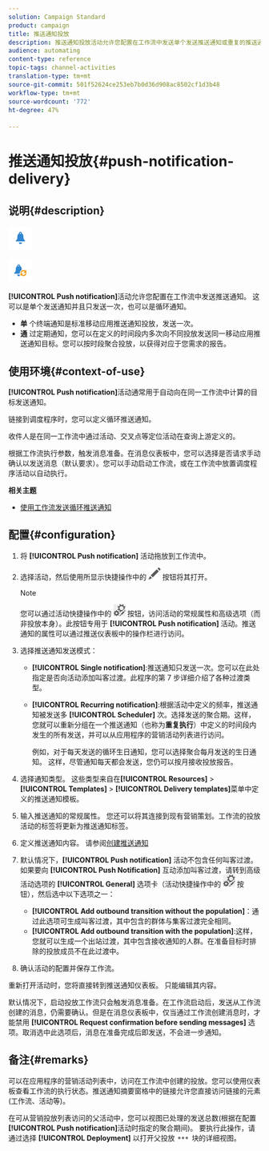```yaml
---
solution: Campaign Standard
product: campaign
title: 推送通知投放
description: 推送通知投放活动允许您配置在工作流中发送单个发送推送通知或重复的推送通知。
audience: automating
content-type: reference
topic-tags: channel-activities
translation-type: tm+mt
source-git-commit: 501f52624ce253eb7b0d36d908ac8502cf1d3b48
workflow-type: tm+mt
source-wordcount: '772'
ht-degree: 47%

---
```



# 推送通知投放{#push-notification-delivery}

## 说明{#description}

![](assets/push.png)

![](assets/recurrentpush.png)

**[!UICONTROL Push notification]**&#x200B;活动允许您配置在工作流中发送推送通知。 这可以是单个发送通知并且只发送一次，也可以是循环通知。

* **单** 个终端通知是标准移动应用推送通知投放，发送一次。
* **通** 过定期通知，您可以在定义的时间段内多次向不同投放发送同一移动应用推送通知目标。您可以按时段聚合投放，以获得对应于您需求的报告。

## 使用环境{#context-of-use}

**[!UICONTROL Push notification]**&#x200B;活动通常用于自动向在同一工作流中计算的目标发送通知。

链接到调度程序时，您可以定义循环推送通知。

收件人是在同一工作流中通过活动、交叉点等定位活动在查询上游定义的。

根据工作流执行参数，触发消息准备。在消息仪表板中，您可以选择是否请求手动确认以发送消息（默认要求）。您可以手动启动工作流，或在工作流中放置调度程序活动以自动执行。

**相关主题**

* [使用工作流发送循环推送通知](../../automating/using/recurring-push-notifications.md)

## 配置{#configuration}

1. 将 **[!UICONTROL Push notification]** 活动拖放到工作流中。
1. 选择活动，然后使用所显示快捷操作中的 ![](assets/edit_darkgrey-24px.png) 按钮将其打开。

   >[!NOTE]
   >
   >您可以通过活动快捷操作中的 ![](assets/dlv_activity_params-24px.png) 按钮，访问活动的常规属性和高级选项（而非投放本身）。此按钮专用于 **[!UICONTROL Push notification]** 活动。推送通知的属性可以通过推送仪表板中的操作栏进行访问。

1. 选择推送通知发送模式：

   * **[!UICONTROL Single notification]**:推送通知只发送一次。您可以在此处指定是否向活动添加叫客过渡。此程序的第 7 步详细介绍了各种过渡类型。
   * **[!UICONTROL Recurring notification]**:根据活动中定义的频率，推送通知被发送多 **[!UICONTROL Scheduler]** 次。选择发送的聚合期。这样，您就可以重新分组在一个推送通知（也称为&#x200B;**重复执行**）中定义的时间段内发生的所有发送，并可以从应用程序的营销活动列表进行访问。

      例如，对于每天发送的循环生日通知，您可以选择聚合每月发送的生日通知。 这样，尽管通知每天都会发送，您仍可以按月接收投放报告。

1. 选择通知类型。 这些类型来自在&#x200B;**[!UICONTROL Resources]** > **[!UICONTROL Templates]** > **[!UICONTROL Delivery templates]**&#x200B;菜单中定义的推送通知模板。
1. 输入推送通知的常规属性。 您还可以将其连接到现有营销策划。工作流的投放活动的标签将更新为推送通知标签。
1. 定义推送通知内容。 请参阅[创建推送通知](../../channels/using/preparing-and-sending-a-push-notification.md)
1. 默认情况下，**[!UICONTROL Push notification]** 活动不包含任何叫客过渡。如果要向 **[!UICONTROL Push Notification]** 互动添加叫客过渡，请转到高级活动选项的 **[!UICONTROL General]** 选项卡（活动快捷操作中的 ![](assets/dlv_activity_params-24px.png) 按钮），然后选中以下选项之一：

   * **[!UICONTROL Add outbound transition without the population]**：通过此选项可生成叫客过渡，其中包含的群体与集客过渡完全相同。
   * **[!UICONTROL Add outbound transition with the population]**:这样，您就可以生成一个出站过渡，其中包含接收通知的人群。在准备目标时排除的投放成员不在此过渡中。

1. 确认活动的配置并保存工作流。

重新打开活动时，您将直接转到推送通知仪表板。 只能编辑其内容。

默认情况下，启动投放工作流只会触发消息准备。在工作流启动后，发送从工作流创建的消息，仍需要确认。但是在消息仪表板中，仅当通过工作流创建消息时，才能禁用 **[!UICONTROL Request confirmation before sending messages]** 选项。取消选中此选项后，消息在准备完成后即发送，不会进一步通知。

## 备注{#remarks}

可以在应用程序的营销活动列表中，访问在工作流中创建的投放。您可以使用仪表板查看工作流的执行状态。推送通知摘要窗格中的链接允许您直接访问链接的元素(工作流、活动等)。

在可从营销投放列表访问的父活动中，您可以视图已处理的发送总数(根据在配置&#x200B;**[!UICONTROL Push notification]**&#x200B;活动时指定的聚合期间)。 要执行此操作，请通过选择 **[!UICONTROL Deployment]** 以打开父投放 ![](assets/wkf_dlv_detail_button.png) 块的详细视图。
